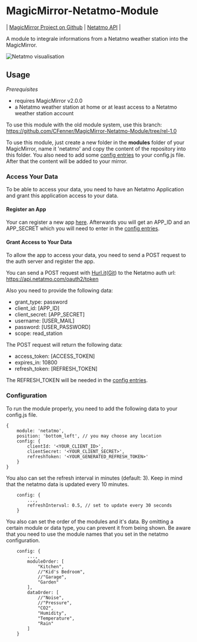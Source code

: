 # MagicMirror-Netatmo-Module

| [MagicMirror Project on Github](https://github.com/MichMich/MagicMirror) | [Netatmo API](https://dev.netatmo.com/doc) |

A module to integrale informations from a Netatmo weather station into the MagicMirror.

![Netatmo visualisation](https://cloud.githubusercontent.com/assets/9592452/14049247/45058c36-f2b4-11e5-98bb-d0804ea6b55a.png)

## Usage

_Prerequisites_

- requires MagicMirror v2.0.0
- a Netatmo weather station at home or at least access to a Netatmo weather station account

To use this module with the old module system, use this branch: https://github.com/CFenner/MagicMirror-Netatmo-Module/tree/rel-1.0

To use this module, just create a new folder in the __modules__ folder of your MagicMirror, name it 'netatmo' and copy the content of the repository into this folder. You also need to add some [config entries](#configuration) to your config.js file. After that the content will be added to your mirror.

### Access Your Data

To be able to access your data, you need to have an Netatmo Application and grant this application access to your data.

#### Register an App

Your can register a new app [here](https://dev.netatmo.com/dev/createapp). Afterwards you will get an APP_ID and an APP_SECRET which you will need to enter in the [config entries](#configuration).

#### Grant Access to Your Data

To allow the app to access your data, you need to send a POST request to the auth server and register the app.

You can send a POST request with [Hurl.it](https://www.hurl.it)([Git](https://github.com/defunkt/hurl)) to the Netatmo auth url: https://api.netatmo.com/oauth2/token

Also you need to provide the following data:

- grant_type: password
- client_id: [APP_ID]
- client_secret: [APP_SECRET]
- username: [USER_MAIL]
- password: [USER_PASSWORD]
- scope: read_station

The POST request will return the following data:

- access_token: [ACCESS_TOKEN]
- expires_in: 10800
- refresh_token: [REFRESH_TOKEN]

The REFRESH_TOKEN will be needed in the [config entries](#configuration).

### Configuration

To run the module properly, you need to add the following data to your config.js file.

```
{
	module: 'netatmo',
	position: 'bottom_left', // you may choose any location
	config: {
		clientId: '<YOUR_CLIENT_ID>',
		clientSecret: '<YOUR_CLIENT_SECRET>',
		refreshToken: '<YOUR_GENERATED_REFRESH_TOKEN>'
	}
}
```

You also can set the refresh interval in minutes (default: 3). Keep in mind that the netatmo data is updated every 10 minutes.

```
	config: {
		...,
		refreshInterval: 0.5, // set to update every 30 seconds
	}
```

You also can set the order of the modules and it's data. By omitting a certain module or data type, you can prevent it from being shown.
Be aware that you need to use the module names that you set in the netatmo configuration.

```
	config: {
		...,
		moduleOrder: [
			"Kitchen",
			//"Kid's Bedroom",
			//"Garage",
			"Garden"
		],
		dataOrder: [
			//"Noise", 
			//"Pressure", 
			"CO2", 
			"Humidity", 
			"Temperature",
			"Rain"
		]
	}
```
